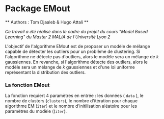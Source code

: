 # Package EMout

** Authors : Tom Djaaleb & Hugo Attali **

*Ce travail a été réalisé dans le cadre du projet du cours "Model Based Learning" du Master 2 MALIA de l'Université Lyon 2*

L'objectif de l'algorithme EMout est de proposer un modèle de mélange capable de détecter les outliers pour un problème de clustering. Si l'algorithme ne détecte pas d'outliers, alors le modèle sera un mélange de $k$ gaussiennes. En revanche, si l'algorithme détecte des outliers, alors le modèle sera un mélange de $k$ gaussiennes et d'une loi uniforme représentant la distribution des outliers.

### La fonction EMout

La fonction requiert 4 paramètres en entrée : les données ( $\texttt{data}$ ), le nombre de clusters ($\texttt{clusters}$), le nombre d'itération pour chaque algorithme EM ($\texttt{iter}$) et le nombre d'initilisation aléatoire pour les paramètres du modèle (($\texttt{iter}$).
